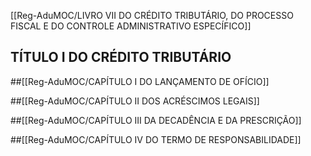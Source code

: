 [[Reg-AduMOC/LIVRO VII DO CRÉDITO TRIBUTÁRIO, DO PROCESSO FISCAL E DO CONTROLE ADMINISTRATIVO ESPECÍFICO]]

## TÍTULO I DO CRÉDITO TRIBUTÁRIO

##[[Reg-AduMOC/CAPÍTULO I DO LANÇAMENTO DE OFÍCIO]]

##[[Reg-AduMOC/CAPÍTULO II DOS ACRÉSCIMOS LEGAIS]]

##[[Reg-AduMOC/CAPÍTULO III DA DECADÊNCIA E DA PRESCRIÇÃO]]

##[[Reg-AduMOC/CAPÍTULO IV DO TERMO DE RESPONSABILIDADE]]
